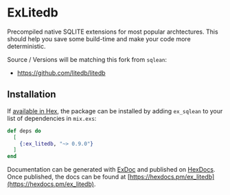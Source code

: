 # ExLitedb

Precompiled native SQLITE extensions for most popular archtectures.
This should help you save some build-time and make your code more deterministic.

Source / Versions will be matching this fork from `sqlean`:

- https://github.com/litedb/litedb

## Installation

If [available in Hex](https://hex.pm/docs/publish), the package can be installed
by adding `ex_sqlean` to your list of dependencies in `mix.exs`:

```elixir
def deps do
  [
    {:ex_litedb, "~> 0.9.0"}
  ]
end
```

Documentation can be generated with [ExDoc](https://github.com/elixir-lang/ex_doc)
and published on [HexDocs](https://hexdocs.pm). Once published, the docs can
be found at [https://hexdocs.pm/ex_litedb](https://hexdocs.pm/ex_litedb).
